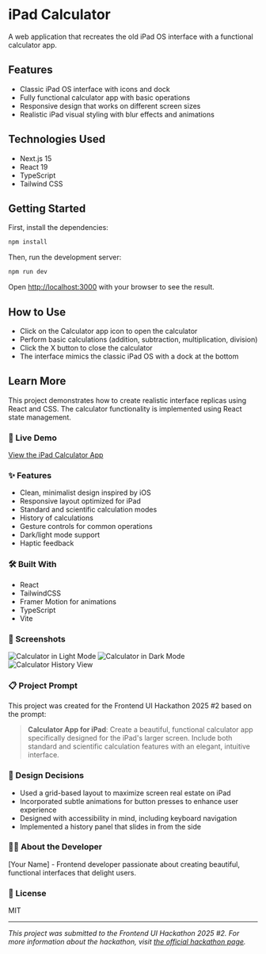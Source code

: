 # iPad Calculator

A web application that recreates the old iPad OS interface with a functional calculator app.

## Features

- Classic iPad OS interface with icons and dock
- Fully functional calculator app with basic operations
- Responsive design that works on different screen sizes
- Realistic iPad visual styling with blur effects and animations

## Technologies Used

- Next.js 15
- React 19
- TypeScript
- Tailwind CSS

## Getting Started

First, install the dependencies:

```bash
npm install
```

Then, run the development server:

```bash
npm run dev
```

Open [http://localhost:3000](http://localhost:3000) with your browser to see the result.

## How to Use

- Click on the Calculator app icon to open the calculator
- Perform basic calculations (addition, subtraction, multiplication, division)
- Click the X button to close the calculator
- The interface mimics the classic iPad OS with a dock at the bottom

## Learn More

This project demonstrates how to create realistic interface replicas using React and CSS. The calculator functionality is implemented using React state management.

### 🌟 Live Demo

[View the iPad Calculator App](https://ipad-calculator.vercel.app)

### ✨ Features

- Clean, minimalist design inspired by iOS
- Responsive layout optimized for iPad
- Standard and scientific calculation modes
- History of calculations
- Gesture controls for common operations
- Dark/light mode support
- Haptic feedback

### 🛠️ Built With

- React
- TailwindCSS
- Framer Motion for animations
- TypeScript
- Vite

### 📸 Screenshots

![Calculator in Light Mode](screenshots/light-mode.png)
![Calculator in Dark Mode](screenshots/dark-mode.png)
![Calculator History View](screenshots/history-view.png)

### 📋 Project Prompt

This project was created for the Frontend UI Hackathon 2025 #2 based on the prompt:

> **Calculator App for iPad**: Create a beautiful, functional calculator app specifically designed for the iPad's larger screen. Include both standard and scientific calculation features with an elegant, intuitive interface.

### 🧠 Design Decisions

- Used a grid-based layout to maximize screen real estate on iPad
- Incorporated subtle animations for button presses to enhance user experience
- Designed with accessibility in mind, including keyboard navigation
- Implemented a history panel that slides in from the side

### 👨‍💻 About the Developer

[Your Name] - Frontend developer passionate about creating beautiful, functional interfaces that delight users.

### 📄 License

MIT

---

*This project was submitted to the Frontend UI Hackathon 2025 #2. For more information about the hackathon, visit [the official hackathon page](https://bit.ly/uihacksprompts).*
